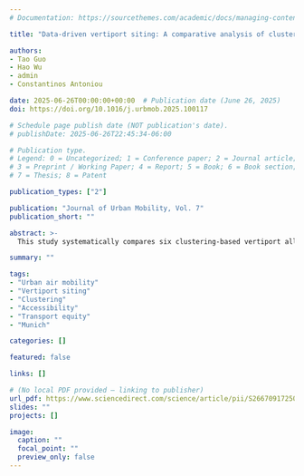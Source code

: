 ```yaml
---
# Documentation: https://sourcethemes.com/academic/docs/managing-content/

title: "Data-driven vertiport siting: A comparative analysis of clustering methods for Urban Air Mobility"

authors:
- Tao Guo
- Hao Wu
- admin
- Constantinos Antoniou

date: 2025-06-26T00:00:00+00:00  # Publication date (June 26, 2025)
doi: https://doi.org/10.1016/j.urbmob.2025.100117

# Schedule page publish date (NOT publication's date).
# publishDate: 2025-06-26T22:45:34-06:00

# Publication type.
# Legend: 0 = Uncategorized; 1 = Conference paper; 2 = Journal article;
# 3 = Preprint / Working Paper; 4 = Report; 5 = Book; 6 = Book section;
# 7 = Thesis; 8 = Patent

publication_types: ["2"]

publication: "Journal of Urban Mobility, Vol. 7"
publication_short: ""

abstract: >-
  This study systematically compares six clustering-based vertiport allocation strategies against an expert-defined benchmark (OBUAM) in the Munich Metropolitan Region. Travel-time efficiency, accessibility, and transport equity impacts are evaluated across scenarios. Clustering-based siting outperforms expert-defined siting on all three dimensions, with K-means++ achieving the highest travel time savings (10.05%), accessibility gains (7.16%), and the lowest Gini coefficient (0.512). Sensitivity analyses show that reducing pre-flight time has a larger impact than increasing cruise speed, while higher fares disproportionately reduce accessibility and equity.

summary: ""

tags:
- "Urban air mobility"
- "Vertiport siting"
- "Clustering"
- "Accessibility"
- "Transport equity"
- "Munich"

categories: []

featured: false

links: []

# (No local PDF provided — linking to publisher)
url_pdf: https://www.sciencedirect.com/science/article/pii/S2667091725000196?via%3Dihub
slides: ""
projects: []

image:
  caption: ""
  focal_point: ""
  preview_only: false
---
```

